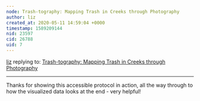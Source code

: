 ```yaml
---
node: Trash-tography: Mapping Trash in Creeks through Photography
author: liz
created_at: 2020-05-11 14:59:04 +0000
timestamp: 1589209144
nid: 23597
cid: 26788
uid: 7
---
```




[liz](../profile/liz) replying to: [Trash-tography: Mapping Trash in Creeks through Photography](../notes/ikcal11/05-10-2020/trash-tography-mapping-trash-in-creeks-through-photography)

----
Thanks for showing this accessible protocol in action, all the way through to how the visualized data looks at the end - very helpful!